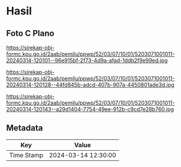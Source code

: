 # Hasil

## Foto C Plano

https://sirekap-obj-formc.kpu.go.id/2aab/pemilu/ppwp/52/03/07/10/01/5203071001011-20240314-120101--96e915bf-2f73-4d9a-afad-1ddb2f9e99ed.jpg

https://sirekap-obj-formc.kpu.go.id/2aab/pemilu/ppwp/52/03/07/10/01/5203071001011-20240314-120128--44fd845b-adcd-407b-907a-4450801ade3d.jpg

https://sirekap-obj-formc.kpu.go.id/2aab/pemilu/ppwp/52/03/07/10/01/5203071001011-20240314-120143--a29d1404-7754-49ee-912b-c9cd7e28b760.jpg


## Metadata

| Key        | Value               |
| ---------- | ------------------- |
| Time Stamp | 2024-03-14 12:30:00 |



